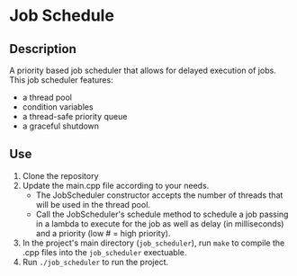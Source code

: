 # Job Schedule
## Description
A priority based job scheduler that allows for delayed execution of jobs. This job scheduler features:
- a thread pool
- condition variables
- a thread-safe priority queue
- a graceful shutdown

## Use
1. Clone the repository
2. Update the main.cpp file according to your needs.
   - The JobScheduler constructor accepts the number of threads that will be used in the thread pool.
   - Call the JobScheduler's schedule method to schedule a job passing in a lambda to execute for the job as well as delay (in milliseconds) and a priority (low # = high priority).
3. In the project's main directory (`job_scheduler`), run `make` to compile the .cpp files into the `job_scheduler` exectuable.
4. Run `./job_scheduler` to run the project.
